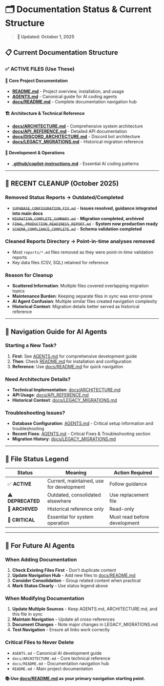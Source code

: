 # 🗂️ Documentation Status & Current Structure

> **📅 Updated: October 1, 2025**

## 📋 Current Documentation Structure

### ✅ **ACTIVE FILES** (Use These)

#### **🚨 Core Project Documentation**
- **[README.md](../README.md)** - Project overview, installation, and usage
- **[AGENTS.md](../AGENTS.md)** - Canonical guide for AI coding agents  
- **[docs/README.md](README.md)** - Complete documentation navigation hub

#### **🏗️ Architecture & Technical Reference**  
- **[docs/ARCHITECTURE.md](ARCHITECTURE.md)** - Comprehensive system architecture
- **[docs/API_REFERENCE.md](API_REFERENCE.md)** - Detailed API documentation
- **[docs/DISCORD_ARCHITECTURE.md](DISCORD_ARCHITECTURE.md)** - Discord bot architecture
- **[docs/LEGACY_MIGRATIONS.md](LEGACY_MIGRATIONS.md)** - Historical migration reference

#### **🔧 Development & Operations**
- **[.github/copilot-instructions.md](../.github/copilot-instructions.md)** - Essential AI coding patterns

---

## 🧹 **RECENT CLEANUP** (October 2025)

### **Removed Status Reports** → Outdated/Completed
- ~~`SUPABASE_CONFIGURATION_FIX.md`~~ - **Issues resolved, guidance integrated into main docs**
- ~~`MIGRATION_COMPLETE_SUMMARY.md`~~ - **Migration completed, archived**
- ~~`FINAL_PRODUCTION_READINESS_REPORT.md`~~ - **System now production ready**
- ~~`SCHEMA_COMPLIANCE_COMPLETE.md`~~ - **Schema validation completed**

### **Cleaned Reports Directory** → Point-in-time analyses removed
- Most `reports/*.md` files removed as they were point-in-time validation reports
- Key data files (CSV, SQL) retained for reference

### **Reason for Cleanup**
- **Scattered Information**: Multiple files covered overlapping migration topics
- **Maintenance Burden**: Keeping separate files in sync was error-prone  
- **AI Agent Confusion**: Multiple similar files created navigation complexity
- **Historical Context**: Migration details better served as historical reference

---

## 🎯 **Navigation Guide for AI Agents**

### **Starting a New Task?** 
1. **First**: See [AGENTS.md](../AGENTS.md) for comprehensive development guide
2. **Then**: Check [README.md](../README.md) for installation and configuration
3. **Reference**: Use [docs/README.md](README.md) for quick navigation

### **Need Architecture Details?**
- **Technical Implementation**: [docs/ARCHITECTURE.md](ARCHITECTURE.md)
- **API Usage**: [docs/API_REFERENCE.md](API_REFERENCE.md)  
- **Historical Context**: [docs/LEGACY_MIGRATIONS.md](LEGACY_MIGRATIONS.md)

### **Troubleshooting Issues?**
- **Database Configuration**: [AGENTS.md](../AGENTS.md) - Critical setup information and troubleshooting
- **Recent Fixes**: [AGENTS.md](../AGENTS.md) - Critical Fixes & Troubleshooting section
- **Migration History**: [docs/LEGACY_MIGRATIONS.md](LEGACY_MIGRATIONS.md)

---

## 🔄 **File Status Legend**

| Status | Meaning | Action Required |
|--------|---------|-----------------|
| ✅ **ACTIVE** | Current, maintained, use for development | Follow guidance |
| ⚠️ **DEPRECATED** | Outdated, consolidated elsewhere | Use replacement file |  
| 📁 **ARCHIVED** | Historical reference only | Read-only |
| 🚨 **CRITICAL** | Essential for system operation | Must read before development |

---

## 📝 **For Future AI Agents**

### **When Adding Documentation**
1. **Check Existing Files First** - Don't duplicate content
2. **Update Navigation Hub** - Add new files to [docs/README.md](README.md)  
3. **Consider Consolidation** - Group related content when practical
4. **Mark Status Clearly** - Use status legend above

### **When Modifying Documentation**
1. **Update Multiple Sources** - Keep AGENTS.md, ARCHITECTURE.md, and this file in sync
2. **Maintain Navigation** - Update all cross-references
3. **Document Changes** - Note major changes in LEGACY_MIGRATIONS.md
4. **Test Navigation** - Ensure all links work correctly

### **Critical Files to Never Delete**
- `AGENTS.md` - Canonical AI development guide
- `docs/ARCHITECTURE.md` - Core technical reference
- `docs/README.md` - Documentation navigation hub
- `README.md` - Main project documentation

**📚 Use [docs/README.md](README.md) as your primary navigation starting point.**